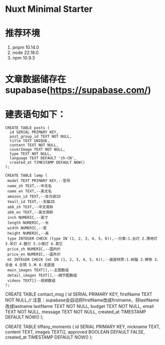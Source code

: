 # Nuxt Minimal Starter

# 推荐环境
1. pnpm 10.14.0
2. node 22.18.0
3. npm 10.9.3

# 文章数据储存在supabase(https://supabase.com/)
# 建表语句如下：
```
CREATE TABLE posts (
  id SERIAL PRIMARY KEY,
  post_group_id TEXT NOT NULL,
  title TEXT UNIQUE,
  content TEXT NOT NULL,
  coverImage TEXT NOT NULL,
  type TEXT NOT NULL,
  language TEXT DEFAULT 'zh-CN',
  created_at TIMESTAMP DEFAULT NOW()
);
```

```
CREATE TABLE lamp (
 model TEXT PRIMARY KEY,--型号
 name_zh TEXT,--中文名
 name_en TEXT,--英文名
 amazon_id TEXT,--亚马逊ID
 tmall_id TEXT,--天猫ID
 abb_zh TEXT,--中文简称
 abb_en TEXT,--英文简称
 inch NUMERIC,--英寸
 length NUMERIC,--长
 width NUMERIC,--宽
 height NUMERIC,--高
 type INTEGER CHECK (type IN (1, 2, 3, 4, 5, 6)),--分类:1.台灯 2.落地灯 3.吊灯 4.壁灯 5.小夜灯 6.其它
 price_zh NUMERIC,--国内价
 price_en NUMERIC,--国外价
 mt INTEGER CHECK (mt IN (1, 2, 3, 4, 5, 6)),--底座材质:1.树脂 2.铸铁 3.合金 4.全铜 5.木 6.无底座
 main_images TEXT[],--主图数组
 detail_images TEXT[],--细节图数组
 videos TEXT[]--视频数组
);
```

CREATE TABLE contact_msg (
 id SERIAL PRIMARY KEY,
 firstName TEXT NOT NULL,// 注意：supabase会自动将firstName改成firstname，将lastName改成lastname
 lastName TEXT NOT NULL,
 budget TEXT NOT NULL,
 email TEXT NOT NULL,
 message TEXT NOT NULL,
 created_at TIMESTAMP DEFAULT NOW()
);

CREATE TABLE tiffany_moments (
 id SERIAL PRIMARY KEY,
 nickname TEXT,
 content TEXT,
 images TEXT[],
 approved BOOLEAN DEFAULT FALSE,
 created_at TIMESTAMP DEFAULT NOW()
);

